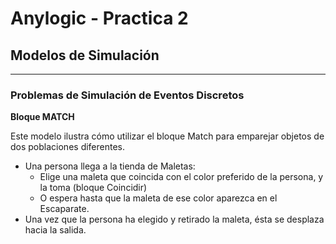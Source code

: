 
# Anylogic - Practica 2

## Modelos de Simulación

---

### Problemas de Simulación de Eventos Discretos

**Bloque MATCH**

Este modelo ilustra cómo utilizar el bloque Match para emparejar objetos de dos poblaciones diferentes.

- Una persona llega a la tienda de Maletas:
  - Elige una maleta que coincida con el color preferido de la persona, y la toma (bloque Coincidir)
  - O espera hasta que la maleta de ese color aparezca en el Escaparate.
- Una vez que la persona ha elegido y retirado la maleta, ésta se desplaza hacia la salida.
